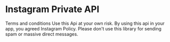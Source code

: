 # Instagram Private API
Terms and conditions
Use this Api at your own risk.
By using this api in your app, you agreed Instagram Policy.
Please don't use this library for sending spam or massive direct messages.

